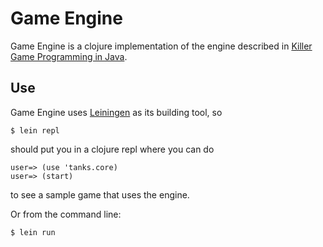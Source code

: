 # Game Engine

Game Engine is a clojure implementation of the engine described in [Killer Game Programming in Java](http://fivedots.coe.psu.ac.th/~ad/jg/).

## Use

Game Engine uses [Leiningen](https://github.com/technomancy/leiningen) as its building tool, so 

    $ lein repl

should put you in a clojure repl where you can do

    user=> (use 'tanks.core)
    user=> (start)

to see a sample game that uses the engine.

Or from the command line:

    $ lein run